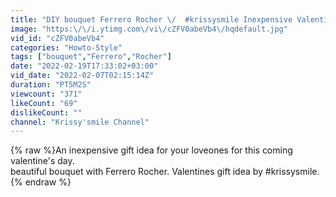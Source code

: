 ```yaml
---
title: "DIY bouquet Ferrero Rocher \/  #krissysmile Inexpensive Valentine's Gift idea  \/ how to"
image: "https:\/\/i.ytimg.com\/vi\/cZFV0abeVb4\/hqdefault.jpg"
vid_id: "cZFV0abeVb4"
categories: "Howto-Style"
tags: ["bouquet","Ferrero","Rocher"]
date: "2022-02-19T17:33:02+03:00"
vid_date: "2022-02-07T02:15:14Z"
duration: "PT5M2S"
viewcount: "371"
likeCount: "69"
dislikeCount: ""
channel: "Krissy'smile Channel"
---
```

{% raw %}An inexpensive gift idea for  your loveones for  this coming valentine's day.<br />beautiful bouquet with Ferrero Rocher. Valentines gift idea by #krissysmile.{% endraw %}
